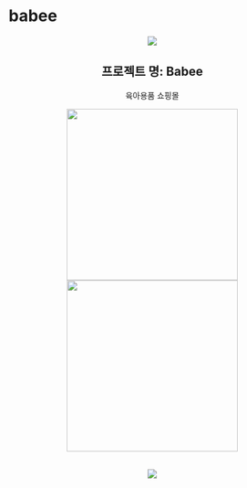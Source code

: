 # babee
<div align="center">
<img src="https://capsule-render.vercel.app/api?type=waving&color=black&height=200&section=header&text=TeamProject&fontSize=90" />
  <h2 text-align="center">프로젝트 명: Babee</h2>
  <p text-align="center">육아용품 쇼핑몰</p>
  
  <img src="https://github.com/mokapome/babee/assets/142473323/f00ba41d-336e-4542-9527-36d4d2c64b15" style="width:300px; height:300px;" />
<img src=https://github.com/mokapome/babee/assets/142473323/c1eb6e0d-b4ab-4ac4-8a63-062be1001ff7" style="width:300px; height:300px;"/>
<br><br>

  
<img src="https://github-readme-stats.vercel.app/api/top-langs/?username=mokapome&layout=compact" /><br><br>
  
</div>
